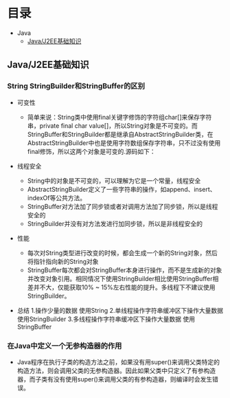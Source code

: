 # 目录
+ Java
  - [Java/J2EE基础知识](#javaj2ee基础知识)
  
  
## Java/J2EE基础知识 
### String StringBuilder和StringBuffer的区别
+ 可变性
  * 简单来说：String类中使用final关键字修饰的字符组char[]来保存字符串，private final char value[]，所以String对象是不可变的。而StringBuffer和StringBuilder都是继承自AbstractStringBuilder类，在AbstractStringBuilder中也是使用字符数组保存字符串，只不过没有使用final修饰，所以这两个对象是可变的.源码如下：

+ 线程安全
  * String中的对象是不可变的，可以理解为它是一个常量，线程安全
  * AbstractStringBuilder定义了一些字符串的操作，如append、insert、indexOf等公共方法。
  * StringBuffer对方法加了同步锁或者对调用方法加了同步锁，所以是线程安全的
  * StringBuilder并没有对方法发进行加同步锁，所以是非线程安全的
+ 性能
  * 每次对String类型进行改变的时候，都会生成一个新的String对象，然后将指针指向新的String对象
  * StringBuffer每次都会对StringBuffer本身进行操作，而不是生成新的对象并改变对象引用。相同情况下使用StringBuilder相比使用StringBuffer相差并不大，仅能获取10% ~ 15%左右性能的提升。多线程下不建议使用StringBuilder。

+ 总结
  1.操作少量的数据 使用String
  2.单线程操作字符串缓冲区下操作大量数据 使用StringBuilder
  3.多线程操作字符串缓冲区下操作大量数据 使用StringBuffer
### 在Java中定义一个无参构造器的作用
  * Java程序在执行子类的构造方法之前，如果没有用super()来调用父类特定的构造方法，则会调用父类的无参构造器。因此如果父类中只定义了有参构造器，而子类有没有使用super()来调用父类的有参构造器，则编译时会发生错误。
